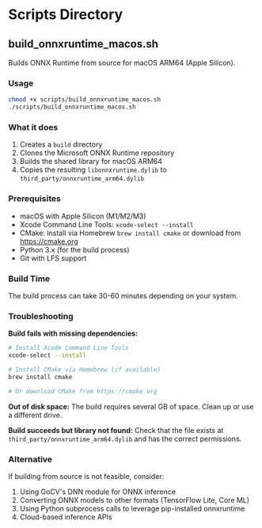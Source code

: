# Scripts Directory

## build_onnxruntime_macos.sh

Builds ONNX Runtime from source for macOS ARM64 (Apple Silicon).

### Usage

```bash
chmod +x scripts/build_onnxruntime_macos.sh
./scripts/build_onnxruntime_macos.sh
```

### What it does


1. Creates a `build` directory
2. Clones the Microsoft ONNX Runtime repository
3. Builds the shared library for macOS ARM64
4. Copies the resulting `libonnxruntime.dylib` to `third_party/onnxruntime_arm64.dylib`

### Prerequisites

* macOS with Apple Silicon (M1/M2/M3)
* Xcode Command Line Tools: `xcode-select --install`
* CMake: Install via Homebrew `brew install cmake` or download from https://cmake.org
* Python 3.x (for the build process)
* Git with LFS support

### Build Time

The build process can take 30-60 minutes depending on your system.

### Troubleshooting

**Build fails with missing dependencies:**

```bash
# Install Xcode Command Line Tools
xcode-select --install

# Install CMake via Homebrew (if available)
brew install cmake

# Or download CMake from https://cmake.org
```

**Out of disk space:**
The build requires several GB of space. Clean up or use a different drive.

**Build succeeds but library not found:**
Check that the file exists at `third_party/onnxruntime_arm64.dylib` and has the correct permissions.

### Alternative

If building from source is not feasible, consider:


1. Using GoCV's DNN module for ONNX inference
2. Converting ONNX models to other formats (TensorFlow Lite, Core ML)
3. Using Python subprocess calls to leverage pip-installed onnxruntime
4. Cloud-based inference APIs


